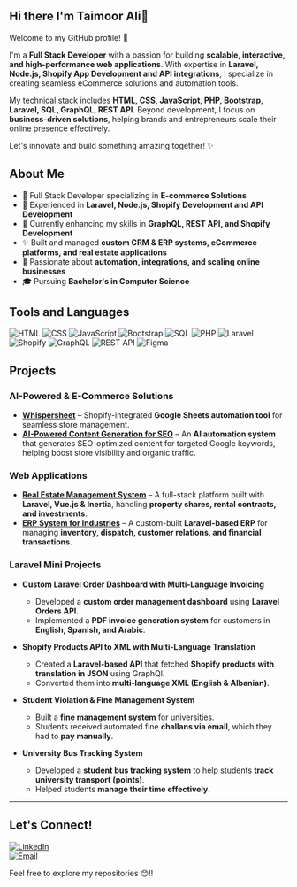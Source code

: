 ## Hi there I'm Taimoor Ali👋
Welcome to my GitHub profile! 🚀  

I'm a **Full Stack Developer** with a passion for building **scalable, interactive, and high-performance web applications**. With expertise in **Laravel, Node.js, Shopify App Development and API integrations**, I specialize in creating seamless eCommerce solutions and automation tools.  

My technical stack includes **HTML, CSS, JavaScript, PHP, Bootstrap, Laravel, SQL, GraphQL, REST API**. Beyond development, I focus on **business-driven solutions**, helping brands and entrepreneurs scale their online presence effectively.  

Let's innovate and build something amazing together! ✨  


## About Me
- 💼 Full Stack Developer specializing in **E-commerce Solutions**
- 🚀 Experienced in **Laravel, Node.js, Shopify Development and API Development**
- 🌱 Currently enhancing my skills in **GraphQL, REST API, and Shopify Development**
- ✨ Built and managed **custom CRM & ERP systems, eCommerce platforms, and real estate applications**
- 🎯 Passionate about **automation, integrations, and scaling online businesses**
- 🎓 Pursuing **Bachelor's in Computer Science**

## Tools and Languages
![HTML](https://img.shields.io/badge/HTML-FF4500?style=flat&logo=html5&logoColor=white)
![CSS](https://img.shields.io/badge/CSS-1572B6?style=flat&logo=css3&logoColor=white)
![JavaScript](https://img.shields.io/badge/JavaScript-F7DF1E?style=flat&logo=javascript&logoColor=black)
![Bootstrap](https://img.shields.io/badge/Bootstrap-563D7C?style=flat&logo=bootstrap&logoColor=white)
![SQL](https://img.shields.io/badge/SQL-4479A1?style=flat&logo=postgresql&logoColor=white)
![PHP](https://img.shields.io/badge/PHP-777BB4?style=flat&logo=php&logoColor=white)
![Laravel](https://img.shields.io/badge/Laravel-FF2D20?style=flat&logo=laravel&logoColor=white)
![Shopify](https://img.shields.io/badge/Shopify-7AB55C?style=flat&logo=shopify&logoColor=white)
![GraphQL](https://img.shields.io/badge/GraphQL-E10098?style=flat&logo=graphql&logoColor=white)
![REST API](https://img.shields.io/badge/REST%20API-02569B?style=flat&logo=api&logoColor=white)
![Figma](https://img.shields.io/badge/Figma-F24E1E?style=flat&logo=figma&logoColor=white)


## Projects  

### AI-Powered & E-Commerce Solutions  
- **[Whispersheet](#)** – Shopify-integrated **Google Sheets automation tool** for seamless store management.  
- **[AI-Powered Content Generation for SEO](#)** – An **AI automation system** that generates SEO-optimized content for targeted Google keywords, helping boost store visibility and organic traffic.  

### Web Applications  
- **[Real Estate Management System](#)** – A full-stack platform built with **Laravel, Vue.js & Inertia**, handling **property shares, rental contracts, and investments**.  
- **[ERP System for Industries](#)** – A custom-built **Laravel-based ERP** for managing **inventory, dispatch, customer relations, and financial transactions**.  

### Laravel Mini Projects  
- **Custom Laravel Order Dashboard with Multi-Language Invoicing**  
  - Developed a **custom order management dashboard** using **Laravel Orders API**.  
  - Implemented a **PDF invoice generation system** for customers in **English, Spanish, and Arabic**.

  
- **Shopify Products API to XML with Multi-Language Translation**  
  - Created a **Laravel-based API** that fetched **Shopify products with translation in JSON** using GraphQl.
  - Converted them into **multi-language XML (English & Albanian)**.

- **Student Violation & Fine Management System**  
  - Built a **fine management system** for universities.  
  - Students received automated fine **challans via email**, which they had to **pay manually**.  

- **University Bus Tracking System**  
  - Developed a **student bus tracking system** to help students **track university transport (points)**.  
  - Helped students **manage their time effectively**.  
 
---  

## Let's Connect!  
[![LinkedIn](https://img.shields.io/badge/LinkedIn-0077B5?style=flat&logo=linkedin&logoColor=white)](https://www.linkedin.com/in/taimoor-ali-8694a52ba)  
[![Email](https://img.shields.io/badge/Email-D14836?style=flat&logo=gmail&logoColor=white)](mailto:9078472@gmail.com)  

Feel free to explore my repositories 😊!!    
